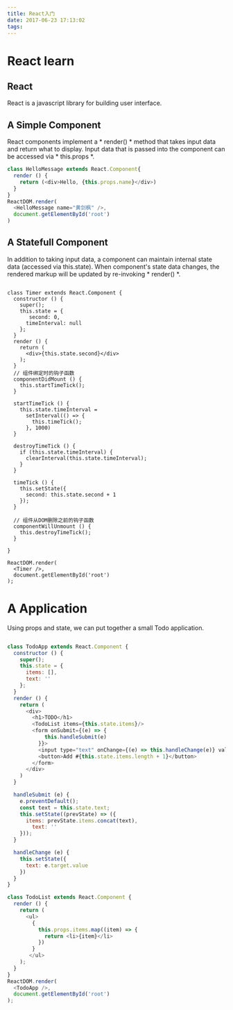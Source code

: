 ```yaml
---
title: React入门
date: 2017-06-23 17:13:02
tags:
---
```


# React learn

## React

React is a javascript library for building user interface.

## A Simple Component

React components implement a * render() * method that takes input data and return what to display.
Input data that is passed into the component can be accessed via * this.props *.

```javascript
class HelloMessage extends React.Component{
  render () {
    return (<div>Hello, {this.props.name}</div>)
  }
}
ReactDOM.render(
  <HelloMessage name="黄剑枫" />,
  document.getElementById('root')
)

```

## A Statefull Component

In addition to taking input data, a component can maintain internal state data (accessed via this.state).
When component's state data changes, the rendered markup will be updated by re-invoking * render() *.

```

class Timer extends React.Component {
  constructor () {
    super();
    this.state = {
       second: 0,
      timeInterval: null
    };
  }
  render () {
    return (
      <div>{this.state.second}</div>
    );
  }
  // 组件绑定时的钩子函数
  componentDidMount () {
    this.startTimeTick();
  }

  startTimeTick () {
    this.state.timeInterval =
      setInterval(() => {
        this.timeTick();
      }, 1000)
  }

  destroyTimeTick () {
    if (this.state.timeInterval) {
      clearInterval(this.state.timeInterval);
    }
  }

  timeTick () {
    this.setState({
      second: this.state.second + 1
    });
  }

  // 组件从DOM删除之前的钩子函数
  componentWillUnmount () {
    this.destroyTimeTick();
  }

}

ReactDOM.render(
  <Timer />,
  document.getElementById('root')
);

```
# A Application

Using props and state, we can put together a small Todo application.

```javascript

class TodoApp extends React.Component {
  constructor () {
    super();
    this.state = {
      items: [],
      text: ''
    };
  }
  render () {
    return (
      <div>
        <h1>TODO</h1>
        <TodoList items={this.state.items}/>
        <form onSubmit={(e) => {
            this.handleSubmit(e)
          }}>
          <input type="text" onChange={(e) => this.handleChange(e)} value={this.state.text}/>
          <button>Add #{this.state.items.length + 1}</button>
        </form>
      </div>
    )
  }

  handleSubmit (e) {
    e.preventDefault();
    const text = this.state.text;
    this.setState((prevState) => ({
      items: prevState.items.concat(text),
        text: ''
    }));
  }

  handleChange (e) {
    this.setState({
      text: e.target.value
    })
  }
}

class TodoList extends React.Component {
  render () {
    return (
      <ul>
        {
          this.props.items.map((item) => {
            return <li>{item}</li>
          })
        }
       </ul>
    );
  }
}
ReactDOM.render(
  <TodoApp />,
  document.getElementById('root')
);
```

